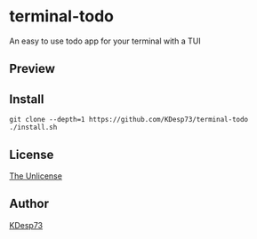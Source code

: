 # terminal-todo

An easy to use todo app for your terminal with a TUI

## Preview

## Install

```console
git clone --depth=1 https://github.com/KDesp73/terminal-todo
./install.sh
```

## License

[The Unlicense](./LICENSE)

## Author

[KDesp73](https://github.com/KDesp73)
